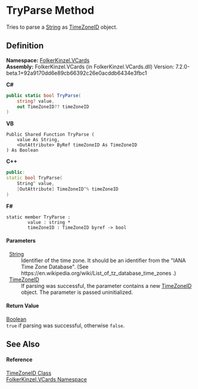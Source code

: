 # TryParse Method


Tries to parse a <a href="https://learn.microsoft.com/dotnet/api/system.string" target="_blank" rel="noopener noreferrer">String</a> as <a href="9c826379-198e-f92a-4316-339fc00e08b2.md">TimeZoneID</a> object.



## Definition
**Namespace:** <a href="67dce261-ab8f-dd0a-4c0c-bc2633c1719e.md">FolkerKinzel.VCards</a>  
**Assembly:** FolkerKinzel.VCards (in FolkerKinzel.VCards.dll) Version: 7.2.0-beta.1+92a9170dd6e89cb66392c26e0acddb6434e3fbc1

**C#**
``` C#
public static bool TryParse(
	string? value,
	out TimeZoneID?? timeZoneID
)
```
**VB**
``` VB
Public Shared Function TryParse ( 
	value As String,
	<OutAttribute> ByRef timeZoneID As TimeZoneID
) As Boolean
```
**C++**
``` C++
public:
static bool TryParse(
	String^ value, 
	[OutAttribute] TimeZoneID^% timeZoneID
)
```
**F#**
``` F#
static member TryParse : 
        value : string * 
        timeZoneID : TimeZoneID byref -> bool 
```



#### Parameters
<dl><dt>  <a href="https://learn.microsoft.com/dotnet/api/system.string" target="_blank" rel="noopener noreferrer">String</a></dt><dd>Identifier of the time zone. It should be an identifier from the "IANA Time Zone Database". (See https://en.wikipedia.org/wiki/List_of_tz_database_time_zones .)</dd><dt>  <a href="9c826379-198e-f92a-4316-339fc00e08b2.md">TimeZoneID</a></dt><dd>If parsing was successful, the parameter contains a new <a href="9c826379-198e-f92a-4316-339fc00e08b2.md">TimeZoneID</a> object. The parameter is passed uninitialized.</dd></dl>

#### Return Value
<a href="https://learn.microsoft.com/dotnet/api/system.boolean" target="_blank" rel="noopener noreferrer">Boolean</a>  
`true` if parsing was successful, otherwise `false`.

## See Also


#### Reference
<a href="9c826379-198e-f92a-4316-339fc00e08b2.md">TimeZoneID Class</a>  
<a href="67dce261-ab8f-dd0a-4c0c-bc2633c1719e.md">FolkerKinzel.VCards Namespace</a>  
